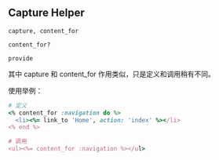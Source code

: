 ## Capture Helper

```
capture, content_for

content_for?

provide
```

其中 capture 和 content_for 作用类似，只是定义和调用稍有不同。

使用举例：

```ruby
# 定义
<% content_for :navigation do %>
  <li><%= link_to 'Home', action: 'index' %></li>
<% end %>

# 调用
<ul><%= content_for :navigation %></ul>
```
